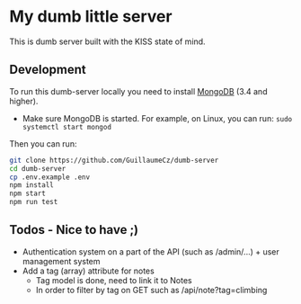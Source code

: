 # My dumb little server

This is dumb server built with the KISS state of mind.

## Development

To run this dumb-server locally you need to install [MongoDB](https://www.mongodb.com/) (3.4 and higher).
* Make sure MongoDB is started. For example, on Linux, you can run: ```sudo systemctl start mongod```

Then you can run:

```bash
git clone https://github.com/GuillaumeCz/dumb-server
cd dumb-server 
cp .env.example .env
npm install
npm start
npm run test
```

## Todos - Nice to have ;)
- Authentication system on a part of the API (such as /admin/...) + user management system
- Add a tag (array) attribute for notes
  - Tag model is done, need to link it to Notes
  - In order to filter by tag on GET such as /api/note?tag=climbing

